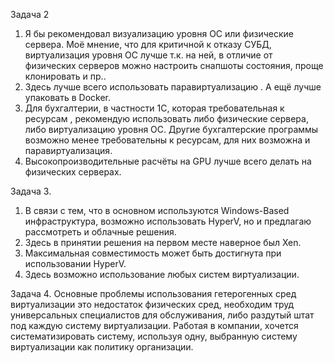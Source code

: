 Задача 2

1. Я бы рекомендовал визуализацию уровня ОС или физические сервера. Моё мнение, что для критичной к отказу СУБД, виртуализация уровня ОС  лучше т.к. на ней, в отличие от физических серверов можно настроить снапшоты состояния, проще клонировать и пр.. 
2. Здесь лучше всего использовать паравиртуализацию . А ещё лучше упаковать в Docker.
3. Для бухгалтерии, в частности 1С, которая требовательная к ресурсам , рекомендую использовать либо физические сервера, либо виртуализацию уровня ОС. Другие бухгалтерские программы возможно менее требовательны к ресурсам, для них возможна и паравиртуализация. 
4. Высокопроизводительные расчёты на GPU лучше всего делать на физических серверах. 

Задача 3.
1.  В связи с тем, что в основном используются Windows-Based инфраструктура, возможно использовать HyperV, но и предлагаю рассмотреть и облачные решения.
2. Здесь в принятии решения на первом месте наверное был Xen.
3. Максимальная совместимость может быть достигнута при использовании HyperV.
4. Здесь возможно использование любых систем виртуализации.

Задача 4.
Основные проблемы использования гетерогенных сред виртуализации это недостаток физических сред, необходим труд универсальных специалистов для обслуживания, либо раздутый штат под каждую систему виртуализации. Работая в компании, хочется систематизировать систему, используя одну, выбранную систему виртуализации как политику организации. 
